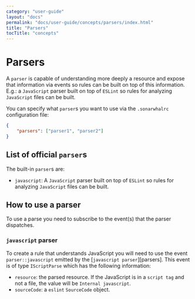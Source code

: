 ```yaml
---
category: "user-guide"
layout: "docs"
permalink: "docs/user-guide/concepts/parsers/index.html"
title: "Parsers"
tocTitle: "concepts"
---
```

# Parsers

A `parser` is capable of understanding more deeply a resource and expose
that information via events so rules can be built on top of this information.
E.g.: a `JavaScript` parser built on top of `ESLint` so rules for analyzing
`JavaScript` files can be built.

You can specify what `parser`s you want to use via the `.sonarwhalrc`
configuration file:

```json
{
    "parsers": ["parser1", "parser2"]
}
```

## List of official `parser`s

The built-in `parser`s are:

* `javascript`: A `JavaScript` parser built on top of `ESLint` so rules for
  analyzing `JavaScript` files can be built.

## How to use a parser

To use a parse you need to subscribe to the event(s) that the parser dispatches.

### `javascript` parser

To create a rule that understands JavaScript you will need to use the
event `parser::javascript` emitted by the [`javascript parser`][parsers].
This event is of type `IScriptParse` which has the following information:

* `resource`: the parsed resource. If the JavaScript is in a `script tag`
  and not a file, the value will be `Internal javascript`.
* `sourceCode`: a `eslint` `SourceCode` object.
